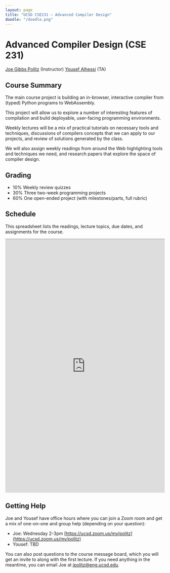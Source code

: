 ```yaml
---
layout: page
title: "UCSD CSE231 – Advanced Compiler Design"
doodle: "/doodle.png"
---
```


# Advanced Compiler Design (CSE 231)


<a href="https://jpolitz.github.io">Joe Gibbs Politz</a> (Instructor)
<a href="https://yalhessi.github.io/">Yousef Alhessi</a> (TA)

## Course Summary

The main course project is building an in-browser, interactive compiler from
(typed) Python programs to WebAssembly.

This project will allow us to explore a number of interesting features of
compilation and build deployable, user-facing programming environments.

Weekly lectures will be a mix of practical tutorials on necessary tools and
techniques, discussions of compilers concepts that we can apply to our
projects, and review of solutions generated by the class.

We will also assign weekly readings from around the Web highlighting tools
and techniques we need, and research papers that explore the space of
compiler design.

## Grading

- 10% Weekly review quizzes
- 30% Three two-week programming projects
- 60% One open-ended project (with milestones/parts, full rubric)

## Schedule

This spreadsheet lists the readings, lecture topics, due dates, and
assignments for the course.

<iframe src="https://docs.google.com/spreadsheets/d/e/2PACX-1vSczAtF-Hr-0ddOuXc92TOsT5wS9Ey2Um_gA-lB0_rPHpPHkpUrYCkuP4icRd-ZfSTpMH6tYnIX2BEw/pubhtml?gid=0&amp;single=true&amp;widget=true&amp;headers=false" style="border: none; border-top: 1px solid grey; border-spacing: 2px" width="100%" height="800px"></iframe>

## Getting Help

Joe and Yousef have office hours where you can join a Zoom room and get a mix
of one-on-one and group help (depending on your question):

- Joe: Wednesday 2-3pm [https://ucsd.zoom.us/my/politz](https://ucsd.zoom.us/my/politz)
- Yousef: TBD

You can also post questions to the course message board, which you will get
an invite to along with the first lecture. If you need anything in the
meantime, you can email Joe at jpolitz@eng.ucsd.edu.
